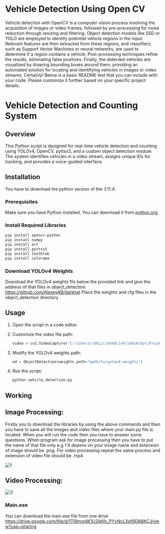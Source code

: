 # Vehicle Detection Using Open CV
 Vehicle detection with OpenCV is a computer vision process involving the acquisition of images or video frames, followed by pre-processing for noise reduction through resizing and filtering. Object detection models like SSD or YOLO are employed to identify potential vehicle regions in the input. Relevant features are then extracted from these regions, and classifiers, such as Support Vector Machines or neural networks, are used to determine if a region contains a vehicle. Post-processing techniques refine the results, eliminating false positives. Finally, the detected vehicles are visualized by drawing bounding boxes around them, providing an automated solution for locating and identifying vehicles in images or video streams.
Certainly! Below is a basic README text that you can include with your code. Please customize it further based on your specific project details.

# Vehicle Detection and Counting System

## Overview

This Python script is designed for real-time vehicle detection and counting using YOLOv4, OpenCV, pyttsx3, and a custom object detection module. The system identifies vehicles in a video stream, assigns unique IDs for tracking, and provides a voice-guided interface.

## Installation

You have to download the python version of the 3.11.4.

### Prerequisites

Make sure you have Python installed. You can download it from [python.org](https://www.python.org/downloads/).

### Install Required Libraries

```bash
pip install opencv-python
pip install numpy
pip install art
pip install pyttsx3
pip install textblob
pip install colorama
```

### Download YOLOv4 Weights

Download the YOLOv4 weights fils below the provided link and give the address of that files in object_detection.
https://github.com/AlexeyAB/darknet
Place the weights and cfg files in the object_detection directory .

## Usage

1. Open the script in a code editor.

2. Customize the video file path:

   ```python
   video = cv2.VideoCapture("C:\\Users\\DELL\\OneDrive\\Desktop\\Project\\Highway.mp4")
   ```

3. Modify the YOLOv4 weights path:

   ```python
   od = ObjectDetection(weights_path="path/to/yolov4.weights")
   ```

4. Run the script:

   ```bash
   python vehicle_detection.py
   ```

## Working

## Image Processing:

Firstly you to download the libraries by using the above commands and then you have to save all the images and video files where your main.py file is located. 
When you will run the code then you have to answer some questions. When program ask for image processing then you have to put the name of that file only e.g 1
It depens on your image name and extension of image should be .png. For video processing repeat the same process and extension of video file should be .mp4

![1](https://github.com/Awais-Asghar/Vehicle-Detection-and-Counting-System-Using-Open-CV/assets/136043829/4e577579-220f-4c5d-a764-463ab9779ffb)



## Video Processing:


![3](https://github.com/Awais-Asghar/Vehicle-Detection-and-Counting-System-Using-Open-CV/assets/136043829/f1a406c6-d371-4a94-bbdb-0c91c6d5aee9)


### Main.exe
You can download the main.exe file from one drive
  https://drive.google.com/file/d/1TI8mxt4K1U2ikKh_PYyNcLXpf9D88KCJ/view?usp=sharing
